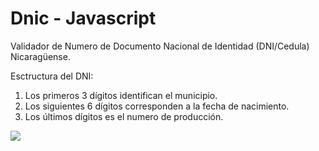 # Dnic - Javascript
Validador de Numero de Documento Nacional de Identidad (DNI/Cedula) Nicaragüense.


Esctructura del DNI:

<ol>
  <li>Los primeros 3 dígitos identifican el municipio.</li>
  <li>Los siguientes 6 dígitos corresponden a la fecha de nacimiento.</li>
  <li>Los últimos dígitos es el numero de producción.</li>
</ol>

<img src="https://i.ibb.co/YX8Tk1n/descarga.jpg" />

